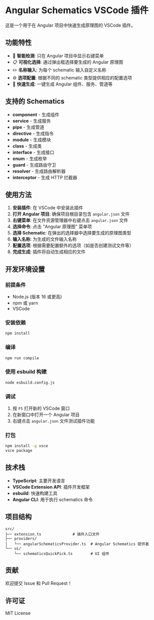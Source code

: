 # Angular Schematics VSCode 插件

这是一个用于在 Angular 项目中快速生成原理图的 VSCode 插件。

## 功能特性

- 🎯 **智能检测**: 只在 Angular 项目中显示右键菜单
- 📋 **可视化选择**: 通过弹出框选择要生成的 Angular 原理图
- ✏️ **名称输入**: 为每个 schematic 输入自定义名称
- ⚙️ **选项配置**: 根据不同的 schematic 类型提供相应的配置选项
- 🚀 **快速生成**: 一键生成 Angular 组件、服务、管道等

## 支持的 Schematics

- **component** - 生成组件
- **service** - 生成服务
- **pipe** - 生成管道
- **directive** - 生成指令
- **module** - 生成模块
- **class** - 生成类
- **interface** - 生成接口
- **enum** - 生成枚举
- **guard** - 生成路由守卫
- **resolver** - 生成路由解析器
- **interceptor** - 生成 HTTP 拦截器

## 使用方法

1. **安装插件**: 在 VSCode 中安装此插件
2. **打开 Angular 项目**: 确保项目根目录包含 `angular.json` 文件
3. **右键菜单**: 在文件资源管理器中右键点击 `angular.json` 文件
4. **选择命令**: 点击 "Angular 原理图" 菜单项
5. **选择 Schematic**: 在弹出的选择器中选择要生成的原理图类型
6. **输入名称**: 为生成的文件输入名称
7. **配置选项**: 根据需要配置额外的选项（如是否创建测试文件等）
8. **完成生成**: 插件将自动生成相应的文件

## 开发环境设置

### 前提条件

- Node.js (版本 16 或更高)
- npm 或 yarn
- VSCode

### 安装依赖

```bash
npm install
```

### 编译

```bash
npm run compile
```

### 使用 esbuild 构建

```bash
node esbuild.config.js
```

### 调试

1. 按 `F5` 打开新的 VSCode 窗口
2. 在新窗口中打开一个 Angular 项目
3. 右键点击 `angular.json` 文件测试插件功能

### 打包

```bash
npm install -g vsce
vsce package
```

## 技术栈

- **TypeScript**: 主要开发语言
- **VSCode Extension API**: 插件开发框架
- **esbuild**: 快速构建工具
- **Angular CLI**: 用于执行 schematics 命令

## 项目结构

```
src/
├── extension.ts              # 插件入口文件
├── providers/
│   └── angularSchematicsProvider.ts  # Angular Schematics 提供者
└── ui/
    └── schematicsQuickPick.ts        # UI 组件
```

## 贡献

欢迎提交 Issue 和 Pull Request！

## 许可证

MIT License
